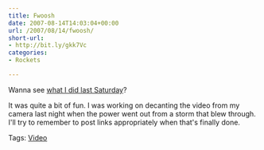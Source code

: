 ```yaml
---
title: Fwoosh
date: 2007-08-14T14:03:04+00:00
url: /2007/08/14/fwoosh/
short-url:
- http://bit.ly/gkk7Vc
categories:
- Rockets

---
```

<div class='microid-mailto+http:sha1:af6cc477c324142c51bf2f41b76d38da8c0d5bf8'>

Wanna see <a href="http://resolute.livejournal.com/372485.html?view=1848581">what I did last Saturday</a>?

It was quite a bit of fun. I was working on decanting the video from my camera last night when the power went out from a storm that blew through. I'll try to remember to post links appropriately when that's finally done.

</div>

<div class="st-post-tags">
Tags: <a href="http://www.cavort.org/tag/video/" title="Video" rel="tag">Video</a><br />
</div>